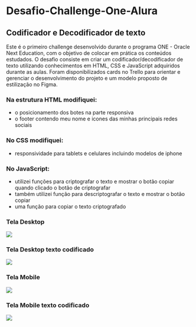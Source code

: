 # Desafio-Challenge-One-Alura

## Codificador e Decodificador de texto

Este é o primeiro challenge desenvolvido durante o programa ONE - Oracle Next Education, com o objetivo de colocar em prática os conteúdos estudados. O desafio consiste em criar um codificador/decodificador de texto utilizando conhecimentos em HTML, CSS e JavaScript adquiridos durante as aulas. Foram disponibilizados cards no Trello
para orientar e gerenciar o desenvolvimento do projeto e um modelo proposto de estilização no Figma.

### Na estrutura HTML modifiquei:
- o posicionamento dos botes na parte responsiva
- o footer contendo meu nome e icones das minhas principais redes sociais


### No CSS modifiquei:
- responsividade para tablets e celulares incluindo modelos de iphone


### No JavaScript:
- utilizei funções para criptografar o texto e mostrar o botão copiar quando clicado o botão de criptografar
- também utilizei função para descriptografar o texto e mostrar o botão copiar
- uma função para copiar o texto criptografado

### Tela Desktop

<div><img src="https://user-images.githubusercontent.com/97295520/210460033-0d78b088-890e-41d3-933a-8312d33af720.png"> </div>


### Tela Desktop texto codificado

<div><img src="https://user-images.githubusercontent.com/97295520/210460164-d9eb4f7e-f7f3-4659-ab17-23b732554004.png"> </div>

### Tela Mobile

<div><img src="https://user-images.githubusercontent.com/97295520/210460164-d9eb4f7e-f7f3-4659-ab17-23b732554004.png"> </div>

### Tela Mobile texto codificado

<div><img src="https://user-images.githubusercontent.com/97295520/210460164-d9eb4f7e-f7f3-4659-ab17-23b732554004.png"> </div>
